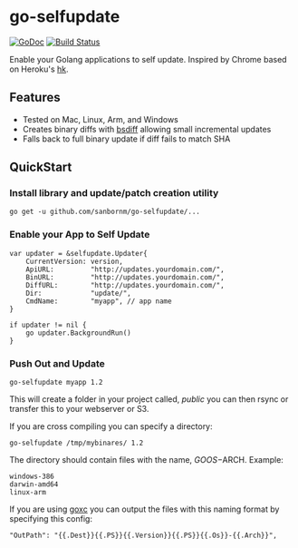 go-selfupdate
=============

[![GoDoc](https://godoc.org/github.com/sanbornm/go-selfupdate/selfupdate?status.svg)](https://godoc.org/github.com/sanbornm/go-selfupdate/selfupdate)
[![Build Status](https://travis-ci.org/sanbornm/go-selfupdate.svg?branch=master)](https://travis-ci.org/sanbornm/go-selfupdate)

Enable your Golang applications to self update.  Inspired by Chrome based on Heroku's [hk](https://github.com/heroku/hk).

## Features

* Tested on Mac, Linux, Arm, and Windows
* Creates binary diffs with [bsdiff](http://www.daemonology.net/bsdiff/) allowing small incremental updates
* Falls back to full binary update if diff fails to match SHA

## QuickStart

### Install library and update/patch creation utility

`go get -u github.com/sanbornm/go-selfupdate/...`

### Enable your App to Self Update

	var updater = &selfupdate.Updater{
		CurrentVersion: version,
		ApiURL:         "http://updates.yourdomain.com/",
		BinURL:         "http://updates.yourdomain.com/",
		DiffURL:        "http://updates.yourdomain.com/",
		Dir:            "update/",
		CmdName:        "myapp", // app name
	}

	if updater != nil {
		go updater.BackgroundRun()
	}

### Push Out and Update

    go-selfupdate myapp 1.2

This will create a folder in your project called, *public* you can then rsync or transfer this to your webserver or S3.

If you are cross compiling you can specify a directory:

    go-selfupdate /tmp/mybinares/ 1.2

The directory should contain files with the name, $GOOS-$ARCH. Example:

    windows-386
    darwin-amd64
    linux-arm

If you are using [goxc](https://github.com/laher/goxc) you can output the files with this naming format by specifying this config:

    "OutPath": "{{.Dest}}{{.PS}}{{.Version}}{{.PS}}{{.Os}}-{{.Arch}}",
